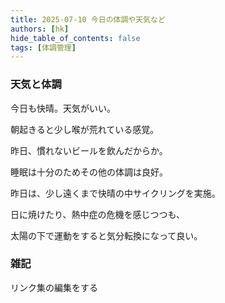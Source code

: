 ```yaml
---
title: 2025-07-10 今日の体調や天気など
authors: [hk]
hide_table_of_contents: false
tags: [体調管理]
---
```


### 天気と体調

今日も快晴。天気がいい。

朝起きると少し喉が荒れている感覚。

昨日、慣れないビールを飲んだからか。

睡眠は十分のためその他の体調は良好。

<!-- truncate -->

昨日は、少し遠くまで快晴の中サイクリングを実施。

日に焼けたり、熱中症の危機を感じつつも、

太陽の下で運動をすると気分転換になって良い。


### 雑記

リンク集の編集をする

